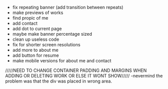 - fix repeating banner (add transition between repeats)
- make previews of works
- find propic of me
- add contact
- add dot to current page
- maybe make banner percentage sized
- clean up useless code
- fix for shorter screen resolutions
- add more to about me
- add button for resume
- make mobile versions for about me and contact

/////NEED TO CHANGE CONTAINER PADDING AND MARGINS WHEN ADDING OR DELETING WORK OR ELSE IT WONT SHOW/////
-nevermind the problem was that the div was placed in wrong area.